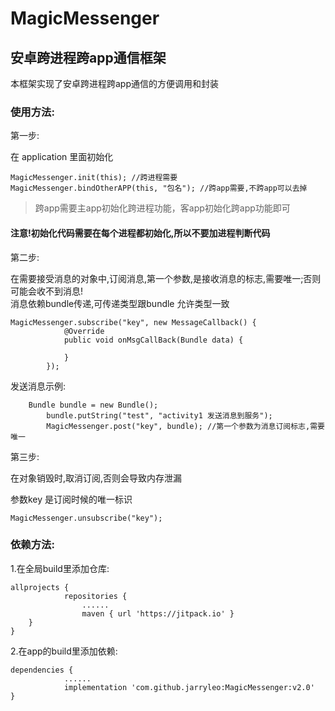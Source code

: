 # MagicMessenger
## 安卓跨进程跨app通信框架

本框架实现了安卓跨进程跨app通信的方便调用和封装

### 使用方法:

第一步:

在 application 里面初始化
```
MagicMessenger.init(this); //跨进程需要
MagicMessenger.bindOtherAPP(this, "包名"); //跨app需要,不跨app可以去掉
```
> 跨app需要主app初始化跨进程功能，客app初始化跨app功能即可
#### 注意!初始化代码需要在每个进程都初始化,所以不要加进程判断代码

第二步:

在需要接受消息的对象中,订阅消息,第一个参数,是接收消息的标志,需要唯一;否则可能会收不到消息!                
消息依赖bundle传递,可传递类型跟bundle 允许类型一致
```
MagicMessenger.subscribe("key", new MessageCallback() {
            @Override
            public void onMsgCallBack(Bundle data) {
                
            }
        });
```
发送消息示例:
```
	Bundle bundle = new Bundle();
        bundle.putString("test", "activity1 发送消息到服务");
        MagicMessenger.post("key", bundle); //第一个参数为消息订阅标志,需要唯一
```
第三步:

在对象销毁时,取消订阅,否则会导致内存泄漏

参数key 是订阅时候的唯一标识
```
MagicMessenger.unsubscribe("key");
```

### 依赖方法:

1.在全局build里添加仓库:
```
allprojects {
            repositories {
	            ......
	            maven { url 'https://jitpack.io' }
	}
}
```

2.在app的build里添加依赖:
```
dependencies {
            ......
            implementation 'com.github.jarryleo:MagicMessenger:v2.0'
}
```
